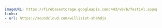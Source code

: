 ```yaml
---
imageURL: https://firebasestorage.googleapis.com:443/v0/b/festivl.appspot.com/o/userContent%2FD2DE22B0-A16D-45F9-85EA-FD350350D140.png?alt=media&token=532823d2-b394-4570-a9f6-d133345f92bf
links:
- url: https://soundcloud.com/willisist-shahdjs
---
```

